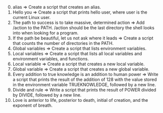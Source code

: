 0. alias => Create a script that creates an alias.
1. Hello you => Create a script that prints hello user, where user is the current Linux user.
2. The path to success is to take massive, determined action => Add /action to the PATH. /action should be the last directory the shell looks into when looking for a program.
3.  If the path be beautiful, let us not ask where it leads => Create a script that counts the number of directories in the PATH.
4. Global variables => Create a script that lists environment variables.
5. Local variables => Create a script that lists all local variables and environment variables, and functions.
6. Local variable => Create a script that creates a new local variable.
7. Global variable => Create a script that creates a new global variable.
8. Every addition to true knowledge is an addition to human power => Write a script that prints the result of the addition of 128 with the value stored in the environment variable TRUEKNOWLEDGE, followed by a new line.
9. Divide and rule => Write a script that prints the result of POWER divided by DIVIDE, followed by a new line.
10. Love is anterior to life, posterior to death, initial of creation, and the exponent of breath.
